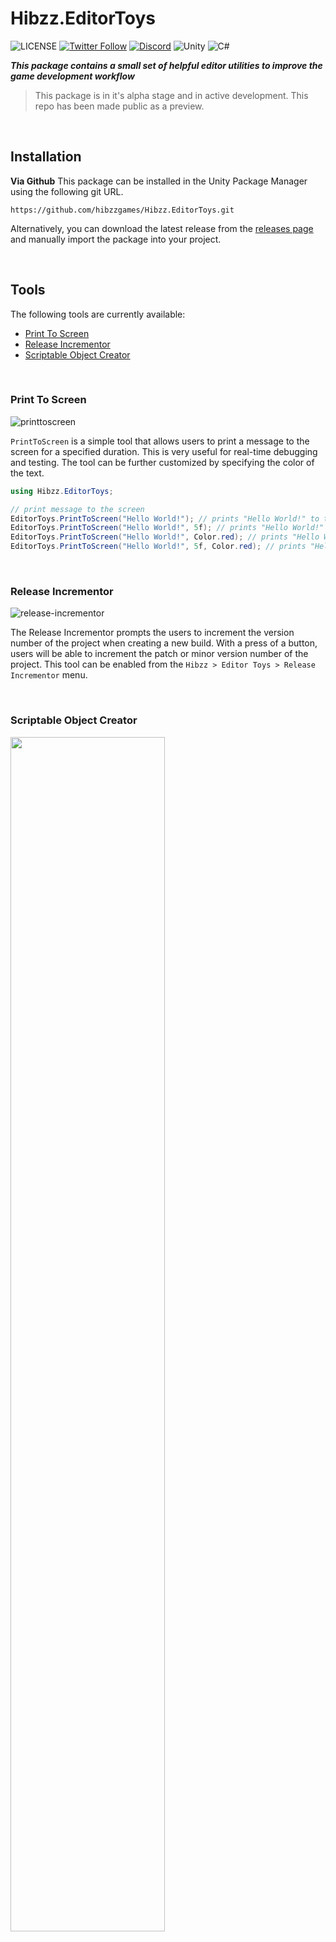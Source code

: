 # Hibzz.EditorToys
![LICENSE](https://img.shields.io/badge/LICENSE-CC--BY--4.0-ee5b32?style=for-the-badge) [![Twitter Follow](https://img.shields.io/badge/follow-%40hibzzgames-1DA1f2?logo=twitter&style=for-the-badge)](https://twitter.com/hibzzgames) [![Discord](https://img.shields.io/discord/695898694083412048?color=788bd9&label=DIscord&style=for-the-badge)](https://discord.gg/YXdJ8cZngB) ![Unity](https://img.shields.io/badge/unity-%23000000.svg?style=for-the-badge&logo=unity&logoColor=white) ![C#](https://img.shields.io/badge/c%23-%23239120.svg?style=for-the-badge&logo=c-sharp&logoColor=white)

***This package contains a small set of helpful editor utilities to improve the game development workflow***

> This package is in it's alpha stage and in active development. This repo has been made public as a preview.

<br>

## Installation
**Via Github**
This package can be installed in the Unity Package Manager using the following git URL.
```
https://github.com/hibzzgames/Hibzz.EditorToys.git
```

Alternatively, you can download the latest release from the [releases page](https://github.com/hibzzgames/Hibzz.EditorToys/releases) and manually import the package into your project.

<br>

## Tools
The following tools are currently available:
- [Print To Screen](https://github.com/hibzzgames/Hibzz.EditorToys/#print-to-screen)
- [Release Incrementor](https://github.com/hibzzgames/Hibzz.EditorToys/#release-incrementor)
- [Scriptable Object Creator](https://github.com/hibzzgames/Hibzz.EditorToys/#scriptable-object-creator)

<br>

### Print To Screen

![printtoscreen](https://github.com/hibzzgames/Hibzz.EditorToys/assets/37605842/0e6ff149-803d-48c5-901f-1cb11b9c02d2)


`PrintToScreen` is a simple tool that allows users to print a message to the screen for a specified duration. This is very useful for real-time debugging and testing. The tool can be further customized by specifying the color of the text.


```csharp
using Hibzz.EditorToys;

// print message to the screen
EditorToys.PrintToScreen("Hello World!"); // prints "Hello World!" to the screen for 1 frame
EditorToys.PrintToScreen("Hello World!", 5f); // prints "Hello World!" to the screen for 5 seconds
EditorToys.PrintToScreen("Hello World!", Color.red); // prints "Hello World!" to the screen for 1 frame in red
EditorToys.PrintToScreen("Hello World!", 5f, Color.red); // prints "Hello World!" to the screen for 5 seconds in red
```

<br>

### Release Incrementor

![release-incrementor](https://github.com/hibzzgames/Hibzz.EditorToys/assets/37605842/6ada618e-7f0a-418b-938d-9023a972fc36)

The Release Incrementor prompts the users to increment the version number of the project when creating a new build. With a press of a button, users will be able to increment the patch or minor version number of the project. This tool can be enabled from the `Hibzz > Editor Toys > Release Incrementor` menu.


<br>

### Scriptable Object Creator
<img src="https://github.com/hibzzgames/Hibzz.EditorToys/assets/37605842/b0dbbb77-4dc2-4a51-aece-f85e2133a84d" width="70%">


The Scriptable Object Creator allows users to create a new instance of a scriptable object directly by opening the context menu on a script file that inherits from `ScriptableObject`. This lets users avoid having to create a unique menu item for each scriptable object type they create reducing the clutter in the Unity Editor and improving the workflow. 

<br>

## Disabling Tools
Since this package contains a wide variety of tools, it is completely understandable if you don't want to use all of them. The Editor Toys package adds support for disabling tools using scripting define symbols. 

This package has tight integration with the [Hibzz.DefineManager](https://github.com/hibzzgames/Hibzz.DefineManager) package which allows users to visually interact with the defines from the Unity Editor. The users can read what each of the scripting define symbols do in a neat interface and enable/disable the tools with a click of a button.

The following symbols can be used to disable specific tools:

- `DISABLE_PRINT_TO_SCREEN`
- `DISABLE_RELEASE_INCREMENTOR`
- `DISABLE_SCRIPTABLE_OBJECT_CREATOR`

## Have a question or want to contribute?
If you have any questions or want to contribute, feel free to join the [Discord server](https://discord.gg/YXdJ8cZngB) or [Twitter](https://twitter.com/hibzzgames). I'm always looking for feedback and ways to improve this tool. Thanks!

Additionally, you can support the development of these open-source projects via [GitHub Sponsors](https://github.com/sponsors/sliptrixx) and gain early access to the projects.

